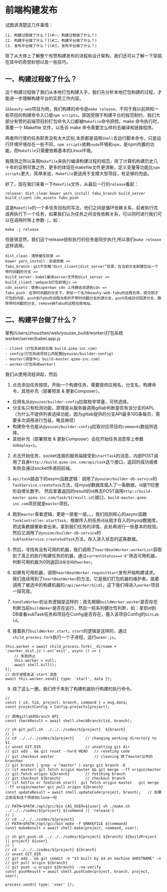 # 前端构建发布

试图讲清楚这几件事情：

```
[1. 构建过程做了什么？](#一、构建过程做了什么？)
[2. 构建平台做了什么？](#二、构建平台做了什么？)
[3. 发布平台做了什么？](#三、发布平台做了什么？)
```

除了从大体上了解整个有赞构建发布的流程和设计架构，我们还可以了解一下穿插在其中的奇思妙想以及一些技巧。

## 一、构建过程做了什么？

这个构建过程做了我们从本地打包构建入手，我们先分析本地打包构建的过程，才能进一步理解构建平台的实质工作内容。

以`beauty-web`项目为例，我们构建的命令是`make release`，不同于我以前熟知一些项目的构建命令入口是`npm srcipts`。原因受限于构建平台的规范制约，我们大部分有赞的前端项目的打包命令入口都被`Makefile`命令把控。make 命令执行时，需要一个 Makefile 文件，以告诉 make 命令需要怎么样的去编译和链接程序。 

两者所行使的任务职责没有太大区别,本质都是调用`Shell`去运行脚本命令，只是运行环境环境存在一些不同，`npm srcipts`依赖`node`环境和`npm`，是npm内置的功能，而`Makefile`只需要依赖基本的Linux环境。

我猜测之所以采用`Makefile`来执行编译构建过程的规范，除了计算机构建历史几十年的证明可靠之外，更多的体现在makefile文件更清晰，定义变量等功能比`npm scripts`更大，简单来说，`Makefile`更适用于支撑大型项目，有足够的兜底。

好了，现在我们来看一下`Makefile`文件，从最后一行的`release`看起：

```
release: dist_clean bower yarn_install fabu_branch build_server build_client cdn_assets fabu_push
```

这是`Makefile`的一个多任务目标的写法，他们之间是循环依赖关系，前者执行完成再执行下一个任务，如果我们认为任务之间没有依赖关系，可以同时进行我们可以在调用时带上参数`-j`，如：

```
make -j release
```

但是很显然，我们这个release目标执行的任务是同步执行,所以我们`make release`这样调用。

```
dist_clean：清除缓存目录 => 
bower yarn_install：安装依赖 =>
fabu_branch：git不忽略"dist_client|dist_server”目录，在当前分支新建拉出一个带时间戳的分支 =>
build_server：babel编译server文件到dist_server =>
build_client：webpack打包前端js =>
cdn_assets：使用superman cdn 上传静态资源到cdn =>
fabu_push：在带时间戳的分支下，添加一个名为beauty-web-fabu的远程仓库，提交刚才打包的内容，push到fabu的远程仓库的不带时间戳分支的源分支，push完成后切回源分支，删除带时间戳的分支，remove掉fabu的远程仓库地址。
```

## 二、构建平台做了什么？

架构/Users/zhouzhen/web/youzan_build/worker(打包系统worker/server/babel.app.js

```
- client（打包系统前后端 build.qima-inc.com)
- config(打包系统项目公共配置@youzan/builder-config)
- master(调度中心 build-master.qima-inc.com)
- worker(打包系统worker)
```


我们从使用流程讲起，然后

1. 点击添加任务按钮，开始一个构建任务，需要提供应用名，分支名，构建命令，其他补充（部署预发 & 更新Composer）。

- 应用名从`@youzan/builder-config`拉取枚举常量，可供选择。
- 分支名只有检测功能，原理是从服务器调用gitlab判断是否有该分支的API。（为什么不提供列表选择功能，因为gitlab提供的分支API最多100条每页，需要多次调用进行包装，略显麻烦）
- 构建命令也是从`@youzan/builder-config`拉取对应项目的`commands`数组供选择。
- 其他补充（部署预发 & 更新Composer）会在开始任务消息带上参数`doDeploy=1`。

2. 点击开始任务，socket连接的服务端接受到`startTask`的消息，内部POST调用了自身`http://build.qima-inc.com/api/task`这个接口，返回的成功或者失败会通过socket传递回前端。

3. `api/task`路由下的async函数逻辑：调用了`@youzan/builder-db-service`的`TaskService.createTask`方法，往mysql数据库插入了一条数据，id是11位整形自增长数字。
然后拿着返回的result的id再去POST调用`http://build-master.qima-inc.com/task/${result.id}`接口，`build-master.qima-inc.com`项目就是`master`项目。

4. 跑到`master`查看逻辑，更是一层套一层。。，我们找到核心的async函数`TaskController.startTask`，根据传入的任务id从刚才存入的mysql数据库，把这条数据重新查出来。拿到我们任务的详情，此处再进行一些基本的校验。然后又调用了`@youzan/builder-db-service`的`SubTaskService.createSubTask`方法，存入进入状态的这条数据。

5. 然后，寻找有没有可用的机器，我们调用了`heartBeatWorker.workerList`获取到了真正的执行构建任务的机器，通过`currentStatus==='0'`筛选可用机器，判断可用机器为0则返回`没有空闲的worker`。

6. 如果有可用机器，调用`heartBeatWorker.requestStart`发布开始构建请求。我们连续用到了`heartBeatWorker`的方法，它是我们打包机器的维护者。接着调用了被选中的构建机器的`/api/worker/${id}`，这下我们得进入`worker`项目一探究竟。

7. `handleWorker`的业务逻辑是这样的：首先根据`buildWorker.worker`是否存在判断当前`buildWoker`是否在运行，然后一些系列健壮性判断，如：拿到id到DB查看subTask任务和项目在Config是否存在，塞入该项目Config的`GitLab id`。

8. 接着执行`buildWorker.start`，`start`的逻辑是这样的，通过`child_process.fork`执行一个子进程，运行`woker.js`。

```
this.worker = await child_process.fork(__dirname + '/worker_dist.js').on('exit', async () => {
    // 失败终止
    this.worker = null;
    await shell.kill();
});
// 向子进程发送`start`消息
await this.worker.send({ type: 'start', data });
```

9. 绕了这么一圈，我们终于来到了构建机器执行构建的执行命令。

```
// 
const { id, tid, project, branch, command } = msg.data;
const projectConfig = Config.projects[project];

// 调用gitlab的branch API
const checkResult = await shell.checkBranch(tid, branch);

// sh git_pull.sh ../../../codes/${project}  ${branch}
// |
// cd ../../../codes/${project}     // changing working directory to $1
// unset GIT_DIR                    // unsetting git dir
// git add . && git reset --hard HEAD   // reseting code
// git checkout master                  // cleaning 除了master以外的branches 
// git branch | grep -v "master" | xargs git branch -D
// (if master) git fetch origin master && git merge --ff origin/master
// git fetch origin ${branch}       // fetching branch
// git checkout ${branch}           // checkout branch
// (if hotfix or featurek start)  git fetch origin master   git merge --ff origin/master git pull origin ${branch}
const updateResult = await shell.updateCode(project, branch);   // 如果之前没有这个项目则clone一份

// PATH=$PATH:/opt/gcc/bin CAS_USER=${user} sh ./make.sh ../../../codes/${project} ${command || 'release'}
// |
// cd ../../../codes/${project}
// PATH=$PATH:/opt/gcc/bin make -f $MAKEFILE ${command}
const makeResult = await shell.make(project, command, user);

// sh git_push.sh ../../../codes/${project} ${branch} ${buildProject || project} ${user}
// |
// cd ../../../codes/${project} ${branch}
// unset GIT_DIR
// git add . && git commit -m "$3 built by $4 on machine $HOSTNAME" -n
// git pull origin ${branch}
// git push -u origin ${branch} --no-verify
const pushResult = await shell.pushCode(project, branch, project, user);

process.send({ type: 'over' });
```










